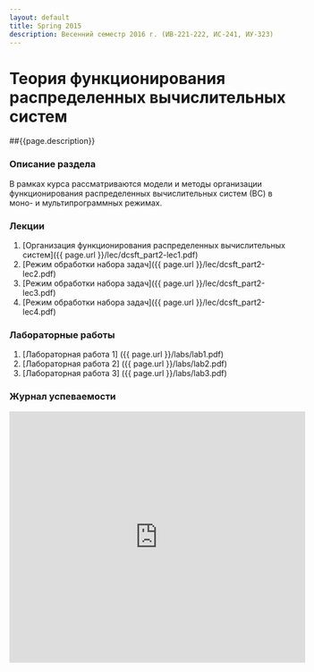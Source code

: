 ```yaml
---
layout: default
title: Spring 2015
description: Весенний семестр 2016 г. (ИВ-221-222, ИС-241, ИУ-323)
---
```

# Теория функционирования распределенных вычислительных систем

##{{page.description}}

### Описание раздела

В рамках курса рассматриваются модели и методы организации функционирования распределенных вычислительных систем (ВС) в моно- и мультипрограммных режимах.

### Лекции

1. [Организация функционирования распределенных вычислительных систем]({{ page.url }}/lec/dcsft_part2-lec1.pdf)
2. [Режим обработки набора задач]({{ page.url }}/lec/dcsft_part2-lec2.pdf)
3. [Режим обработки набора задач]({{ page.url }}/lec/dcsft_part2-lec3.pdf)
4. [Режим обработки набора задач]({{ page.url }}/lec/dcsft_part2-lec4.pdf)


### Лабораторные работы

1. [Лабораторная работа 1] ({{ page.url }}/labs/lab1.pdf)
2. [Лабораторная работа 2] ({{ page.url }}/labs/lab2.pdf)
3. [Лабораторная работа 3] ({{ page.url }}/labs/lab3.pdf)

### Журнал успеваемости

<iframe width="105%" height="450" frameborder="0" src="https://docs.google.com/spreadsheets/d/1-LSEegt_yFMfpGTn1NQOfJhLcv0jmre1mX42RRXAo1I/pubhtml?widget=true&amp;headers=false"></iframe>